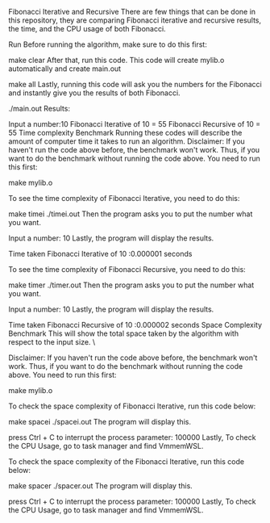 Fibonacci Iterative and Recursive
There are few things that can be done in this repository, they are comparing Fibonacci iterative and recursive results, the time, and the CPU usage of both Fibonacci.

Run
Before running the algorithm, make sure to do this first:

make clear
After that, run this code. This code will create mylib.o automatically and create main.out

make all
Lastly, running this code will ask you the numbers for the Fibonacci and instantly give you the results of both Fibonacci.

./main.out
Results:

Input a number:10
Fibonacci Iterative of 10 = 55
Fibonacci Recursive of 10 = 55
Time complexity Benchmark
Running these codes will describe the amount of computer time it takes to run an algorithm.
Disclaimer: If you haven't run the code above before, the benchmark won't work. Thus, if you want to do the benchmark without running the code above. You need to run this first:

make mylib.o

To see the time complexity of Fibonacci Iterative, you need to do this:

make timei
./timei.out
Then the program asks you to put the number what you want.

Input a number: 10
Lastly, the program will display the results.

Time taken Fibonacci Iterative of 10 :0.000001 seconds

To see the time complexity of Fibonacci Recursive, you need to do this:

make timer
./timer.out
Then the program asks you to put the number what you want.

Input a number: 10
Lastly, the program will display the results.

Time taken Fibonacci Recursive of 10 :0.000002 seconds
Space Complexity Benchmark
This will show the total space taken by the algorithm with respect to the input size. \

Disclaimer: If you haven't run the code above before, the benchmark won't work. Thus, if you want to do the benchmark without running the code above. You need to run this first:

make mylib.o

To check the space complexity of Fibonacci Iterative, run this code below:

make spacei
./spacei.out
The program will display this.

press Ctrl + C to interrupt the process
parameter: 100000
Lastly, To check the CPU Usage, go to task manager and find VmmemWSL. 



To check the space complexity of the Fibonacci Iterative, run this code below:

make spacer
./spacer.out
The program will display this.

press Ctrl + C to interrupt the process
parameter: 100000
Lastly, To check the CPU Usage, go to task manager and find VmmemWSL. 